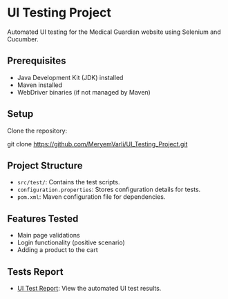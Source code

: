 # UI Testing Project

Automated UI testing for the Medical Guardian website using Selenium and Cucumber.

## Prerequisites
- Java Development Kit (JDK) installed
- Maven installed
- WebDriver binaries (if not managed by Maven)

## Setup
 Clone the repository:
   
   git clone https://github.com/MeryemVarli/UI_Testing_Project.git


## Project Structure
- `src/test/`: Contains the test scripts.
- `configuration.properties`: Stores configuration details for tests.
- `pom.xml`: Maven configuration file for dependencies.

## Features Tested
- Main page validations
- Login functionality (positive scenario)
- Adding a product to the cart

## Tests Report
- [UI Test Report]([uiReport.html](https://MeryemVarli.github.io/UI_Testing_Project/uiReport.html)): View the automated UI test results.

